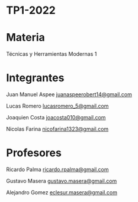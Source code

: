 # TP1-2022

# Materia
Técnicas y Herramientas Modernas 1

# Integrantes
Juan Manuel Aspee juanaspeerobert14@gmail.com

Lucas Romero lucasromero_5@gmail.com

Joaquien Costa joacosta010@gmail.com

Nicolas Farina nicofarina1323@gmail.com

# Profesores
Ricardo Palma
ricardo.rpalma@gmail.com

Gustavo Masera
gustavo.masera@gmail.com

Alejandro Gomez
eclesur.masera@gmail.com
